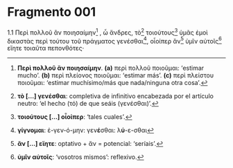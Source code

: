 # Fragmento 001

1.1 Περὶ πολλοῦ ἂν ποιησαίμην[^1] , ὦ ἄνδρες, τὸ[^3] τοιούτους[^4] ὑμᾶς ἐμοὶ δικαστὰς περὶ τούτου τοῦ πράγματος γενέσθαι[^2], οἷοίπερ ἂν[^5] ὑμῖν αὐτοῖς[^6] εἴητε τοιαῦτα πεπονθότες·

[^1]: **Περὶ πολλοῦ ἂν ποιησαίμην**.
**(a)** περὶ πολλοῦ ποιοῦμαι: ‘estimar mucho’.
**(b)** περὶ πλείονος ποιοῦμαι: ‘estimar más’.
**(c)** περὶ πλείστου ποιοῦμαι: ‘estimar muchísimo/más que nada/ninguna otra cosa’.
[^2]: **γίγνομαι**: ἐ-γεν-ό-μην:
γεν**έ**σθαι: λ**ύ**-ε-σθαι 
[^3]: **τὸ […] γενέσθαι**: completiva de infinitivo encabezada por el artículo neutro: ‘el hecho (τό) de  que seáis (γενέσθαι)’.
[^4]: **τοιούτους […] οἷοίπερ**: ‘tales cuales’.
[^5]: **ἂν […] εἴητε**: optativo + ἄν = potencial: ‘seríais’.
[^6]: **ὑμῖν αὐτοῖς**: ‘vosotros mismos’: reflexivo.